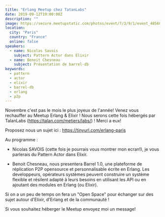 ```yaml
---
title: "Erlang Meetup chez TatanLabs"
date: 2019-09-12T19:00:00Z
description: ""
image: https://secure.meetupstatic.com/photos/event/7/3/9/1/event_485609585.jpeg
location:
  city: "Paris"
  country: "France"
  online: false
speakers:
  - name: Nicolas Savois
    subject: Pattern Actor dans Elixir
  - name: Benoit Chesneau
    subject: Présentation de barrel-db
keywords:
  - pattern
  - actor
  - elixir
  - barrel-db
  - erlang
  - p2p
---
```


Novembre c'est pas le mois le plus joyeux de l'année!  Venez vous
rechauffer au Meetup Erlang & Elixir ! Nous serons cette fois hébergés
par TalanLabs (https://talan.com/metiers/labs/) ! Merci a eux!

Proposez nous un sujet ici : https://tinyurl.com/erlang-paris

Au programme :

- Nicolas SAVOIS (cette fois je pourrais vous montrer mon ecran!), je
  vous parlerais du Pattern Actor dans Elixir.

- Benoit Chesneau, nous presentera Barrel 1.0, une plateforme de
  réplication P2P opensource et personnalisable écrite en Erlang. Les
  developpeurs, opérateurs systèmes peuvent construire un système
  flexible et résilent adapté à leurs besoins en utilisant les API ou
  en ajoutant des modules en Erlang (ou Elixir).

Si on a un peu de temps on fera un "Open Space" pour échanger sur des
sujet autour d'Elixir, d'Erlang et de la communauté !

Si vous souhaitez héberger le Meetup envoyez moi un message!
